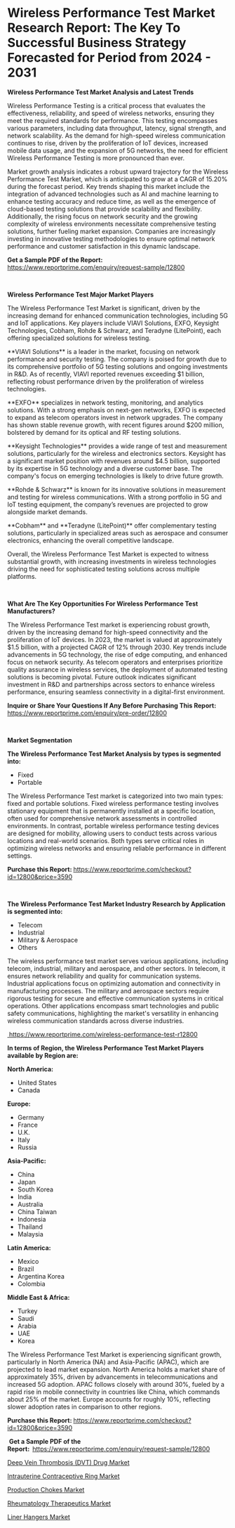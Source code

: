 <p><h1>Wireless Performance Test Market Research Report: The Key To Successful Business Strategy Forecasted for Period from 2024 - 2031</h1></p><p><strong>Wireless Performance Test Market Analysis and Latest Trends</strong></p>
<p><p>Wireless Performance Testing is a critical process that evaluates the effectiveness, reliability, and speed of wireless networks, ensuring they meet the required standards for performance. This testing encompasses various parameters, including data throughput, latency, signal strength, and network scalability. As the demand for high-speed wireless communication continues to rise, driven by the proliferation of IoT devices, increased mobile data usage, and the expansion of 5G networks, the need for efficient Wireless Performance Testing is more pronounced than ever.</p><p>Market growth analysis indicates a robust upward trajectory for the Wireless Performance Test Market, which is anticipated to grow at a CAGR of 15.20% during the forecast period. Key trends shaping this market include the integration of advanced technologies such as AI and machine learning to enhance testing accuracy and reduce time, as well as the emergence of cloud-based testing solutions that provide scalability and flexibility. Additionally, the rising focus on network security and the growing complexity of wireless environments necessitate comprehensive testing solutions, further fueling market expansion. Companies are increasingly investing in innovative testing methodologies to ensure optimal network performance and customer satisfaction in this dynamic landscape.</p></p>
<p><strong>Get a Sample PDF of the Report:&nbsp;</strong> <a href="https://www.reportprime.com/enquiry/request-sample/12800">https://www.reportprime.com/enquiry/request-sample/12800</a></p>
<p>&nbsp;</p>
<p><strong>Wireless Performance Test Major Market Players</strong></p>
<p><p>The Wireless Performance Test Market is significant, driven by the increasing demand for enhanced communication technologies, including 5G and IoT applications. Key players include VIAVI Solutions, EXFO, Keysight Technologies, Cobham, Rohde & Schwarz, and Teradyne (LitePoint), each offering specialized solutions for wireless testing.</p><p>**VIAVI Solutions** is a leader in the market, focusing on network performance and security testing. The company is poised for growth due to its comprehensive portfolio of 5G testing solutions and ongoing investments in R&D. As of recently, VIAVI reported revenues exceeding $1 billion, reflecting robust performance driven by the proliferation of wireless technologies.</p><p>**EXFO** specializes in network testing, monitoring, and analytics solutions. With a strong emphasis on next-gen networks, EXFO is expected to expand as telecom operators invest in network upgrades. The company has shown stable revenue growth, with recent figures around $200 million, bolstered by demand for its optical and RF testing solutions.</p><p>**Keysight Technologies** provides a wide range of test and measurement solutions, particularly for the wireless and electronics sectors. Keysight has a significant market position with revenues around $4.5 billion, supported by its expertise in 5G technology and a diverse customer base. The company's focus on emerging technologies is likely to drive future growth.</p><p>**Rohde & Schwarz** is known for its innovative solutions in measurement and testing for wireless communications. With a strong portfolio in 5G and IoT testing equipment, the company’s revenues are projected to grow alongside market demands.</p><p>**Cobham** and **Teradyne (LitePoint)** offer complementary testing solutions, particularly in specialized areas such as aerospace and consumer electronics, enhancing the overall competitive landscape.</p><p>Overall, the Wireless Performance Test Market is expected to witness substantial growth, with increasing investments in wireless technologies driving the need for sophisticated testing solutions across multiple platforms.</p></p>
<p>&nbsp;</p>
<p><strong>What Are The Key Opportunities For Wireless Performance Test Manufacturers?</strong></p>
<p><p>The Wireless Performance Test market is experiencing robust growth, driven by the increasing demand for high-speed connectivity and the proliferation of IoT devices. In 2023, the market is valued at approximately $1.5 billion, with a projected CAGR of 12% through 2030. Key trends include advancements in 5G technology, the rise of edge computing, and enhanced focus on network security. As telecom operators and enterprises prioritize quality assurance in wireless services, the deployment of automated testing solutions is becoming pivotal. Future outlook indicates significant investment in R&D and partnerships across sectors to enhance wireless performance, ensuring seamless connectivity in a digital-first environment.</p></p>
<p><strong>Inquire or Share Your Questions If Any Before Purchasing This Report:</strong> <a href="https://www.reportprime.com/enquiry/pre-order/12800">https://www.reportprime.com/enquiry/pre-order/12800</a></p>
<p>&nbsp;</p>
<p><strong>Market Segmentation</strong></p>
<p><strong>The Wireless Performance Test Market Analysis by types is segmented into:</strong></p>
<p><ul><li>Fixed</li><li>Portable</li></ul></p>
<p><p>The Wireless Performance Test market is categorized into two main types: fixed and portable solutions. Fixed wireless performance testing involves stationary equipment that is permanently installed at a specific location, often used for comprehensive network assessments in controlled environments. In contrast, portable wireless performance testing devices are designed for mobility, allowing users to conduct tests across various locations and real-world scenarios. Both types serve critical roles in optimizing wireless networks and ensuring reliable performance in different settings.</p></p>
<p><strong>Purchase this Report:&nbsp;</strong><a href="https://www.reportprime.com/checkout?id=12800&price=3590">https://www.reportprime.com/checkout?id=12800&price=3590</a></p>
<p>&nbsp;</p>
<p><strong>The Wireless Performance Test Market Industry Research by Application is segmented into:</strong></p>
<p><ul><li>Telecom</li><li>Industrial</li><li>Military & Aerospace</li><li>Others</li></ul></p>
<p><p>The wireless performance test market serves various applications, including telecom, industrial, military and aerospace, and other sectors. In telecom, it ensures network reliability and quality for communication systems. Industrial applications focus on optimizing automation and connectivity in manufacturing processes. The military and aerospace sectors require rigorous testing for secure and effective communication systems in critical operations. Other applications encompass smart technologies and public safety communications, highlighting the market's versatility in enhancing wireless communication standards across diverse industries.</p></p>
<p><a href="https://www.reportprime.com/wireless-performance-test-r12800">&nbsp;https://www.reportprime.com/wireless-performance-test-r12800</a></p>
<p><strong>In terms of Region, the Wireless Performance Test Market Players available by Region are:</strong></p>
<p>
    <p> <strong> North America: </strong>
        <ul>
            <li>United States</li>
            <li>Canada</li>
        </ul>
        </p> 
    <p> <strong> Europe: </strong>
        <ul>
            <li>Germany</li>
            <li>France</li>
            <li>U.K.</li>
            <li>Italy</li>
            <li>Russia</li>
        </ul>
        </p> 
    <p> <strong> Asia-Pacific: </strong>
        <ul>
            <li>China</li>
            <li>Japan</li>
            <li>South Korea</li>
            <li>India</li>
            <li>Australia</li>
            <li>China Taiwan</li>
            <li>Indonesia</li>
            <li>Thailand</li>
            <li>Malaysia</li>
        </ul>
        </p> 
    <p> <strong> Latin America: </strong>
        <ul>
            <li>Mexico</li>
            <li>Brazil</li>
            <li>Argentina Korea</li>
            <li>Colombia</li>
        </ul>
        </p> 
    <p> <strong> Middle East & Africa: </strong>
        <ul>
            <li>Turkey</li>
            <li>Saudi</li>
            <li>Arabia</li>
            <li>UAE</li>
            <li>Korea</li>
        </ul>
    </p>
    </p>
<p><p>The Wireless Performance Test Market is experiencing significant growth, particularly in North America (NA) and Asia-Pacific (APAC), which are projected to lead market expansion. North America holds a market share of approximately 35%, driven by advancements in telecommunications and increased 5G adoption. APAC follows closely with around 30%, fueled by a rapid rise in mobile connectivity in countries like China, which commands about 25% of the market. Europe accounts for roughly 10%, reflecting slower adoption rates in comparison to other regions.</p></p>
<p><strong>Purchase this Report: </strong><a href="https://www.reportprime.com/checkout?id=12800&price=3590">https://www.reportprime.com/checkout?id=12800&price=3590</a></p>
<p>&nbsp;<strong>Get a Sample PDF of the Report:&nbsp;&nbsp;</strong><a href="https://www.reportprime.com/enquiry/request-sample/12800">https://www.reportprime.com/enquiry/request-sample/12800</a></p>
<p><strong></strong></p>
<p><p><a href="https://issuu.com/reportprime-2/docs/deep-vein-thrombosis-dvt-drug-marke_581d7a52399065">Deep Vein Thrombosis (DVT) Drug Market</a></p><p><a href="https://issuu.com/reportprime-2/docs/intrauterine-contraceptive-ring-mar_4deb1efb4c21c6">Intrauterine Contraceptive Ring Market</a></p><p><a href="https://github.com/LaurenHoover80/Market-Research-Report-List-1/blob/main/production-chokes-market.md">Production Chokes Market</a></p><p><a href="https://www.linkedin.com/pulse/global-market-pulse-trends-growth-analysis-rheumatology-therapeutics-ha4kc?trackingId=0i0jC2g3TdeESmMY9TuMtg%3D%3D">Rheumatology Therapeutics Market</a></p><p><a href="https://github.com/MariaWashington76/Market-Research-Report-List-1/blob/main/liner-hangers-market.md">Liner Hangers Market</a></p></p>